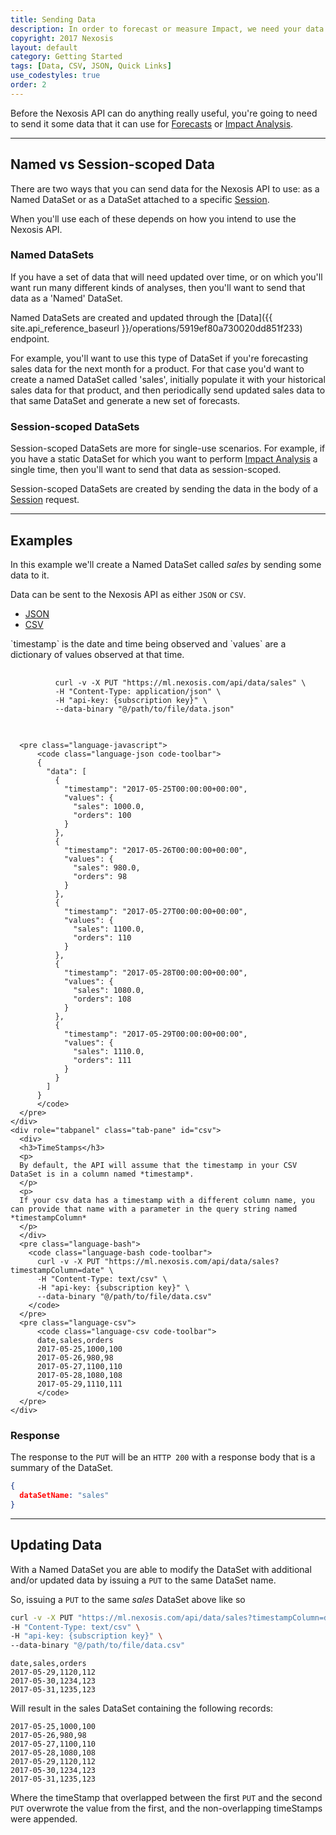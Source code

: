 ```yaml
---
title: Sending Data
description: In order to forecast or measure Impact, we need your data in JSON or CSV format.
copyright: 2017 Nexosis 
layout: default
category: Getting Started
tags: [Data, CSV, JSON, Quick Links]
use_codestyles: true
order: 2
---
```


Before the Nexosis API can do anything really useful, you're going to need to send it some data that it can use for [Forecasts](forecast) or [Impact Analysis](impactanalysis).

------

## Named vs Session-scoped Data

There are two ways that you can send data for the Nexosis API to use: as a Named DataSet or as a DataSet attached to a specific [Session](session).

When you'll use each of these depends on how you intend to use the Nexosis API.

### Named DataSets

If you have a set of data that will need updated over time, or on which you'll want run many different kinds of analyses, then you'll want to send that data as a 'Named' DataSet.

Named DataSets are created and updated through the [Data]({{ site.api_reference_baseurl }}/operations/5919ef80a730020dd851f233) endpoint.

For example, you'll want to use this type of DataSet if you're forecasting sales data for the next month for a product.  For that case you'd want to create a named DataSet called 'sales', initially populate it with your historical sales data for that product, and then periodically send updated sales data to that same DataSet and generate a new set of forecasts.


### Session-scoped DataSets
Session-scoped DataSets are more for single-use scenarios.  For example, if you have a static DataSet for which you want to perform [Impact Analysis](ImpactAnalysis) a single time, then you'll want to send that data as session-scoped.

Session-scoped DataSets are created by sending the data in the body of a [Session](session) request.

------

## Examples

In this example we'll create a Named DataSet called *sales* by sending some data to it.

Data can be sent to the Nexosis API as either `JSON` or `CSV`.

<ul id="profileTabs" class="nav nav-tabs">
    <li class="active"><a href="#json" data-toggle="tab">JSON</a></li>
    <li><a href="#csv" data-toggle="tab">CSV</a></li>
</ul>
<div class="tab-content">
    <div role="tabpanel" class="tab-pane active" id="json">
      <p>`timestamp` is the date and time being observed and `values` are a dictionary of values observed at that time.</p>
      <pre class="language-bash">
        <code class="language-bash code-toolbar">
          curl -v -X PUT "https://ml.nexosis.com/api/data/sales" \
          -H "Content-Type: application/json" \
          -H "api-key: {subscription key}" \
          --data-binary "@/path/to/file/data.json"
        </code>
      </pre>
      
      <pre class="language-javascript">
          <code class="language-json code-toolbar">
          {
            "data": [
              {
                "timestamp": "2017-05-25T00:00:00+00:00",
                "values": {
                  "sales": 1000.0,
                  "orders": 100
                }
              },
              {
                "timestamp": "2017-05-26T00:00:00+00:00",
                "values": {
                  "sales": 980.0,
                  "orders": 98
                }
              },
              {
                "timestamp": "2017-05-27T00:00:00+00:00",
                "values": {
                  "sales": 1100.0,
                  "orders": 110
                }
              },
              {
                "timestamp": "2017-05-28T00:00:00+00:00",
                "values": {
                  "sales": 1080.0,
                  "orders": 108
                }
              },
              {
                "timestamp": "2017-05-29T00:00:00+00:00",
                "values": {
                  "sales": 1110.0,
                  "orders": 111
                }
              }
            ]
          }
          </code>
      </pre>
    </div>
    <div role="tabpanel" class="tab-pane" id="csv">
      <div>
      <h3>TimeStamps</h3>
      <p>
      By default, the API will assume that the timestamp in your CSV DataSet is in a column named *timestamp*.
      </p>
      <p>
      If your csv data has a timestamp with a different column name, you can provide that name with a parameter in the query string named *timestampColumn*
      </p>
      </div>
      <pre class="language-bash">
        <code class="language-bash code-toolbar">
          curl -v -X PUT "https://ml.nexosis.com/api/data/sales?timestampColumn=date" \
          -H "Content-Type: text/csv" \
          -H "api-key: {subscription key}" \
          --data-binary "@/path/to/file/data.csv"
        </code>
      </pre>
      <pre class="language-csv">
          <code class="language-csv code-toolbar">
          date,sales,orders
          2017-05-25,1000,100
          2017-05-26,980,98
          2017-05-27,1100,110
          2017-05-28,1080,108
          2017-05-29,1110,111
          </code>
      </pre>
    </div>
</div>

### Response

The response to the `PUT` will be an `HTTP 200` with a response body that is a summary of the DataSet.
``` json
{
  dataSetName: "sales"
}
```

------

## Updating Data

With a Named DataSet you are able to modify the DataSet with additional and/or updated data by issuing a `PUT` to the same DataSet name.

So, issuing a `PUT` to the same *sales* DataSet above like so

``` bash
curl -v -X PUT "https://ml.nexosis.com/api/data/sales?timestampColumn=date" \
-H "Content-Type: text/csv" \
-H "api-key: {subscription key}" \
--data-binary "@/path/to/file/data.csv"
```
``` csv
date,sales,orders
2017-05-29,1120,112
2017-05-30,1234,123
2017-05-31,1235,123
```

Will result in the sales DataSet containing the following records:
``` csv
2017-05-25,1000,100
2017-05-26,980,98
2017-05-27,1100,110
2017-05-28,1080,108
2017-05-29,1120,112
2017-05-30,1234,123
2017-05-31,1235,123
```

Where the timeStamp that overlapped between the first `PUT` and the second `PUT` overwrote the value from the first, and the non-overlapping timeStamps were appended.